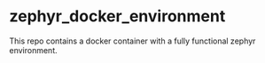 # zephyr_docker_environment
This repo contains a docker container with a fully functional zephyr environment.
